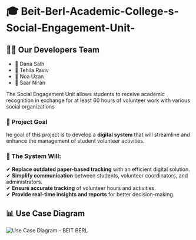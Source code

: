 
# 🎓 Beit-Berl-Academic-College-s-Social-Engagement-Unit-


## 👨‍💻 Our Developers Team
- 🚀 Dana Salh
- 🚀 Tehila Raviv
- 🚀 Noa Uzan 
- 🚀 Saar Niran




The Social Engagement Unit allows students to receive academic recognition
 in exchange for at least 60 hours of volunteer work with various social
 organizations
 
### 🎯 **Project Goal** 
he goal of this project is to develop a **digital system** that will streamline and enhance the management of student volunteer activities.  


### 🚀 **The System Will:**  
✔ **Replace outdated paper-based tracking** with an efficient digital solution.  
✔ **Simplify communication** between students, volunteer coordinators, and administrators.  
✔ **Ensure accurate tracking** of volunteer hours and activities.  
✔ **Provide real-time insights and reports** for better decision-making.




## 📊 Use Case Diagram
![Use Case Diagram - BEIT BERL](https://github.com/user-attachments/assets/4e2fdfcc-8dfc-4c56-9832-3bb8129217c9)

